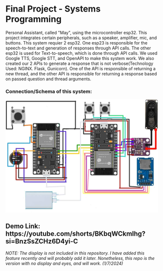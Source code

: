 <h1>Final Project - Systems Programming</h1>
Personal Assistant, called "May", using the microcontroller esp32. This project integrates certain peripherals, such as a speaker, amplifier, mic, and buttons. This system requier 2 esp32.
One esp23 is responsible for the speech-to-text and generation of responses through API calls. The other esp32 is used for Text-to-speech, which is done through API calls. 
We used Google TTS, Google STT, and OpenAPI to make this system work. We also created our 2 APIs to generate a response that is not verbose(Technology Used: NGINX. Flask, Gunicorn). 
One of the API is responsible of returning a new thread, and the other API is responsible for returning a response based on passed question and thread arguments.

<h3>Connection/Schema of this system:</h3>
<img src="Schema_connection.jpg">
<h2><b>Demo Link: https://youtube.com/shorts/BKbqWCkmIhg?si=BnzSsZCHz6D4yi-C</b></h2>
<em>NOTE: The display is not included in this repository. I have added this feature recently and will probably add it later. Nonetheless, this repo is the version with no display and eyes, and will work. (1/7/2024)</em>


